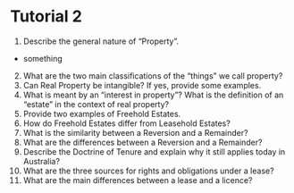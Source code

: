 # Tutorial 2

1. Describe the general nature of “Property”. 

- something
2.  What are the two main classifications of the “things” we call property?
3. Can Real Property be intangible? If yes, provide some examples.
4. What is meant by an “interest in property”?
What is the definition of an “estate” in the context of real property?
1. Provide two examples of Freehold Estates.
2. How do Freehold Estates differ from Leasehold Estates?
3. What is the similarity between a Reversion and a Remainder?
4. What are the differences between a Reversion and a Remainder?
5. Describe the Doctrine of Tenure and explain why it still applies today in Australia?
6.  What are the three sources for rights and obligations under a lease?
7.  What are the main differences between a lease and a licence?

